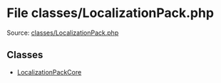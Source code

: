 File classes/LocalizationPack.php
=========

Source: [classes/LocalizationPack.php](https://github.com/PrestaShop/PrestaShop/blob/1.5.6.1/classes/LocalizationPack.php)


Classes
-------

* [LocalizationPackCore](class.LocalizationPackCore.md)

